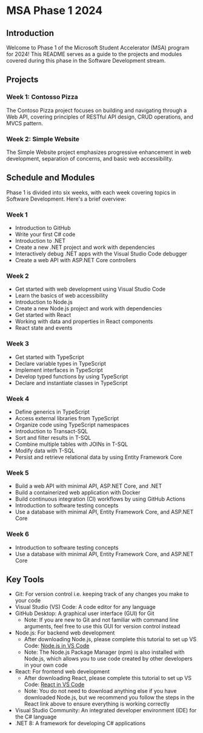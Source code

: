 # MSA Phase 1 2024

## Introduction
Welcome to Phase 1 of the Microsoft Student Accelerator (MSA) program for 2024! This README serves as a guide to the projects and modules covered during this phase in the Software Development stream.

## Projects
### Week 1: Contosso Pizza
The Contoso Pizza project focuses on building and navigating through a Web API, covering principles of RESTful API design, CRUD operations, and MVCS pattern.

### Week 2: Simple Website
The Simple Website project emphasizes progressive enhancement in web development, separation of concerns, and basic web accessibility.

## Schedule and Modules
Phase 1 is divided into six weeks, with each week covering topics in Software Development. Here's a brief overview:

### Week 1
- Introduction to GitHub
- Write your first C# code
- Introduction to .NET
- Create a new .NET project and work with dependencies
- Interactively debug .NET apps with the Visual Studio Code debugger
- Create a web API with ASP.NET Core controllers

### Week 2
- Get started with web development using Visual Studio Code
- Learn the basics of web accessibility
- Introduction to Node.js
- Create a new Node.js project and work with dependencies
- Get started with React
- Working with data and properties in React components
- React state and events

### Week 3
- Get started with TypeScript
- Declare variable types in TypeScript
- Implement interfaces in TypeScript
- Develop typed functions by using TypeScript
- Declare and instantiate classes in TypeScript

### Week 4
- Define generics in TypeScript
- Access external libraries from TypeScript
- Organize code using TypeScript namespaces
- Introduction to Transact-SQL
- Sort and filter results in T-SQL
- Combine multiple tables with JOINs in T-SQL
- Modify data with T-SQL
- Persist and retrieve relational data by using Entity Framework Core

### Week 5
- Build a web API with minimal API, ASP.NET Core, and .NET
- Build a containerized web application with Docker
- Build continuous integration (CI) workflows by using GitHub Actions
- Introduction to software testing concepts
- Use a database with minimal API, Entity Framework Core, and ASP.NET Core

### Week 6
- Introduction to software testing concepts
- Use a database with minimal API, Entity Framework Core, and ASP.NET Core

## Key Tools
- Git: For version control i.e. keeping track of any changes you make to your code
- Visual Studio (VS) Code: A code editor for any language
- GitHub Desktop: A graphical user interface (GUI) for Git
  - Note: If you are new to Git and not familiar with command line arguments, feel free to use this GUI for version control instead
- Node.js: For backend web development
  - After downloading Node.js, please complete this tutorial to set up VS Code: [Node.js in VS Code](#)
  - Note: The Node.js Package Manager (npm) is also installed with Node.js, which allows you to use code created by other developers in your own code
- React: For frontend web development
  - After downloading React, please complete this tutorial to set up VS Code: [React in VS Code](#)
  - Note: You do not need to download anything else if you have downloaded Node.js, but we recommend you follow the steps in the React link above to ensure everything is working correctly
- Visual Studio Community: An integrated developer environment (IDE) for the C# language
- .NET 8: A framework for developing C# applications
